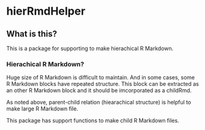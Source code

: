 # hierRmdHelper

## What is this?
This is a package for supporting to make hierachical R Markdown.

### Hierachical R Markdown?
Huge size of R Markdown is difficult to maintain. And in some cases, some R Markdown blocks have repeated structure. This block can be extracted as an other R Markdown block and it should be imcorporated as a childRmd.

As noted above, parent-child relation (hiearachical structure) is helpful to make large R Markdown file. 

This package has support functions to make child R Markdown files.


